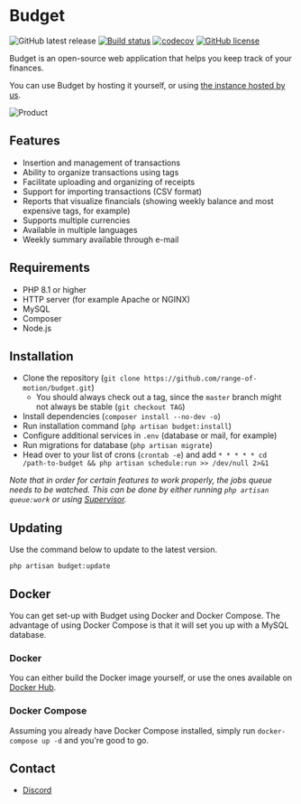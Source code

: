 # Budget

![GitHub latest release](https://img.shields.io/github/v/release/range-of-motion/budget?include_prereleases)
[![Build status](https://travis-ci.com/range-of-motion/budget.svg?branch=master)](https://travis-ci.com/range-of-motion/budget)
[![codecov](https://codecov.io/gh/range-of-motion/budget/branch/master/graph/badge.svg)](https://codecov.io/gh/range-of-motion/budget)
[![GitHub license](https://img.shields.io/github/license/range-of-motion/budget.svg)](https://github.com/range-of-motion/budget/blob/master/LICENSE)

Budget is an open-source web application that helps you keep track of your finances.

You can use Budget by hosting it yourself, or using [the instance hosted by us](https://usebudget.com).

![Product](https://user-images.githubusercontent.com/9268822/46098425-a8877300-c1c4-11e8-9293-f43ceb9d6f97.png)

## Features

* Insertion and management of transactions
* Ability to organize transactions using tags
* Facilitate uploading and organizing of receipts
* Support for importing transactions (CSV format)
* Reports that visualize financials (showing weekly balance and most expensive tags, for example)
* Supports multiple currencies
* Available in multiple languages
* Weekly summary available through e-mail

## Requirements

* PHP 8.1 or higher
* HTTP server (for example Apache or NGINX)
* MySQL
* Composer
* Node.js

## Installation

* Clone the repository (`git clone https://github.com/range-of-motion/budget.git`)
    * You should always check out a tag, since the `master` branch might not always be stable (`git checkout TAG`)
* Install dependencies (`composer install --no-dev -o`)
* Run installation command (`php artisan budget:install`)
* Configure additional services in `.env` (database or mail, for example)
* Run migrations for database (`php artisan migrate`)
* Head over to your list of crons (`crontab -e`) and add `* * * * * cd /path-to-budget && php artisan schedule:run >> /dev/null 2>&1`

*Note that in order for certain features to work properly, the jobs queue needs to be watched. This can be done by either running `php artisan queue:work` or using [Supervisor](https://laravel.com/docs/7.x/queues#supervisor-configuration).*

## Updating

Use the command below to update to the latest version.

```
php artisan budget:update
```

## Docker

You can get set-up with Budget using Docker and Docker Compose. The advantage of using Docker Compose is that it will set you up with a MySQL database.

### Docker

You can either build the Docker image yourself, or use the ones available on [Docker Hub](https://hub.docker.com/r/rangeofmotion/budget).

### Docker Compose

Assuming you already have Docker Compose installed, simply run `docker-compose up -d` and you're good to go.

## Contact

* [Discord](https://discord.gg/QFQdvy3)
